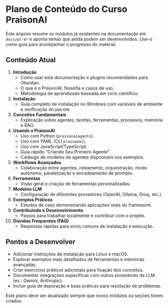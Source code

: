 # Plano de Conteúdo do Curso PraisonAI

Este arquivo resume os módulos já existentes na documentação em `docs/pt-br` e aponta temas que ainda podem ser desenvolvidos. Use-o como guia para acompanhar o progresso do material.

## Conteúdo Atual

1. **Introdução**
   - Como usar esta documentação e plugins recomendados para Obsidian.
   - O que é o PraisonAI, filosofia e casos de uso.
   - Metodologia de aprendizado baseada em ciclo científico.
2. **Instalação**
   - Guia completo de instalação no Windows com variáveis de ambiente e verificação do pacote.
3. **Conceitos Fundamentais**
   - Explicação sobre agentes, tarefas, ferramentas, processos, memória e RAG.
4. **Usando o PraisonAI**
   - Uso com Python (`praisonaiagents`).
   - Uso com YAML (CLI `praisonai`).
   - Uso com JavaScript/TypeScript.
   - Guia rápido "Criando Seu Primeiro Agente".
   - Catálogo de modelos de agentes disponíveis nos exemplos.
5. **Workflows Avançados**
   - Colaboração entre agentes, roteamento, orquestração, modo autônomo, paralelização e encadeamento de prompts.
6. **Ferramentas**
   - Visão geral e criação de ferramentas personalizadas.
7. **Modelos LLM**
   - Configuração de diferentes provedores (OpenAI, Ollama, Groq, etc.).
8. **Exemplos Práticos**
   - Estudos de caso demonstrando aplicações reais do framework.
9. **Contribuindo e Desenvolvimento**
   - Passos para trabalhar localmente e contribuir com o projeto.
10. **Dúvidas Frequentes (FAQ)**
    - Respostas rápidas para erros comuns de instalação e execução.

## Pontos a Desenvolver

- Adicionar instruções de instalação para Linux e macOS.
- Explorar exemplos mais detalhados de ferramentas e memórias avançadas.
- Criar exercícios práticos adicionais para fixação dos conceitos.
- Documentar integrações específicas com outros provedores de LLM (ex.: Gemini, Anthropic).
- Incluir guia de depuração e boas práticas para resolução de problemas.

Este plano deve ser atualizado sempre que novos módulos ou seções forem criados.
